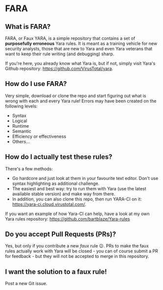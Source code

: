 # FARA

## What is FARA?
FARA, or Faux YARA, is a simple repository that contains a set of **purposefully erroneous** Yara rules. It is meant as a training vehicle for new security analysts, those that are new to Yara and even Yara veterans that want to keep their rule writing (and debugging) sharp.

If you're here, you already know what Yara is, but if not, simply visit Yara's Github repository: https://github.com/VirusTotal/yara.

## How do I use FARA?
Very simple, download or clone the repo and start figuring out what is wrong with each and every Yara rule! Errors may have been created on the following levels:

* Syntax
* Logical
* Runtime
* Semantic
* Efficiency or effectiveness
* Others...

## How do I actually test these rules?
There's a few methods:

* Go hardcore and just look at them in your favourite text editor. Don't use syntax highlighting as additional challenge.
* The easiest and best way: try to run them with Yara (use the latest available stable version) and make way from there.
* In addition, you can also clone this repo, then run YARA-CI on it: https://yara-ci.cloud.virustotal.com/.
  
If you want an example of how Yara-CI can help, have a look at my own Yara rules repository: https://github.com/bartblaze/Yara-rules

## Do you accept Pull Requests (PRs)?
Yes, but only if you contribute a new *faux* rule :wink:. PRs to make the faux rules actually work with Yara will be closed - you can of course submit a PR for feedback - but they will not be accepted to merge in this repository.

## I want the solution to a faux rule!
Post a new Git issue.

